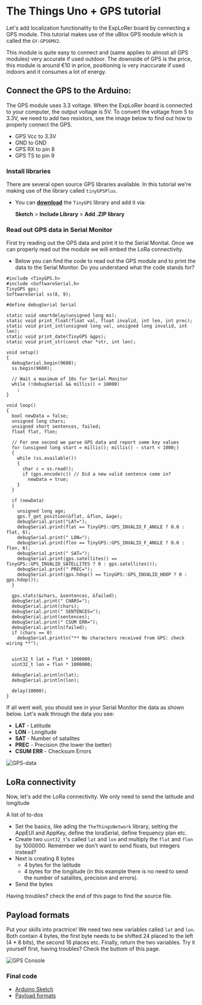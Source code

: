 # The Things Uno + GPS tutorial


Let's add localization functionality to the ExpLoRer board by connecting a GPS module. This tutorial makes use of the uBlox GPS module which is called the `GY-GPS6MV2`.

This module is quite easy to connect and (same applies to almost all GPS modules) very accurate if used outdoor. The downside of GPS is the price, this module is around €10 in price, positioning is very inaccurate if used indoors and it consumes a lot of energy.




## Connect the GPS to the Arduino:

The GPS module uses 3.3 voltage. When the ExpLoRer board is connected to your computer, the output voltage is 5V. To convert the voltage from 5 to 3.3V, we need to add two resistors, see the image below to find out how to properly connect the GPS.

* GPS Vcc to 3.3V
* GND to GND
* GPS RX to pin 8
* GPS TS to pin 9


### Install libraries


There are several open source GPS libraries available. In this tutorial we're making use of the library called `tinyGPSPlus`.


* You can [**download**](https://github.com/mikalhart/TinyGPS) the `TinyGPS` library and add it via: 
	
	**Sketch** > **Include Library** > **Add .ZIP library**


### Read out GPS data in Serial Monitor

First try reading out the GPS data and print it to the Serial Monital. Once we can properly read out the module we will embed the LoRa connectivity. 

* Below you can find the code to read out the GPS module and to print the data to the Serial Monitor. Do you understand what the code stands for?

```
#include <TinyGPS.h>
#include <SoftwareSerial.h>
TinyGPS gps;
SoftwareSerial ss(8, 9);

#define debugSerial Serial

static void smartdelay(unsigned long ms);
static void print_float(float val, float invalid, int len, int prec);
static void print_int(unsigned long val, unsigned long invalid, int len);
static void print_date(TinyGPS &gps);
static void print_str(const char *str, int len);

void setup() 
{
  debugSerial.begin(9600);
  ss.begin(9600);
  
  // Wait a maximum of 10s for Serial Monitor
  while (!debugSerial && millis() < 10000)
    ;
}

void loop() 
{  
  bool newData = false;
  unsigned long chars;
  unsigned short sentences, failed;
  float flat, flon;
  
  // For one second we parse GPS data and report some key values
  for (unsigned long start = millis(); millis() - start < 1000;)
  {
    while (ss.available())
    {
      char c = ss.read();
      if (gps.encode(c)) // Did a new valid sentence come in?
        newData = true;
    }
  }

  if (newData)
  {
    unsigned long age;
    gps.f_get_position(&flat, &flon, &age);
    debugSerial.print("LAT=");
    debugSerial.print(flat == TinyGPS::GPS_INVALID_F_ANGLE ? 0.0 : flat, 6);
    debugSerial.print(" LON=");
    debugSerial.print(flon == TinyGPS::GPS_INVALID_F_ANGLE ? 0.0 : flon, 6);
    debugSerial.print(" SAT=");
    debugSerial.print(gps.satellites() == TinyGPS::GPS_INVALID_SATELLITES ? 0 : gps.satellites());
    debugSerial.print(" PREC=");
    debugSerial.print(gps.hdop() == TinyGPS::GPS_INVALID_HDOP ? 0 : gps.hdop());
  }

  gps.stats(&chars, &sentences, &failed);
  debugSerial.print(" CHARS=");
  debugSerial.print(chars);
  debugSerial.print(" SENTENCES=");
  debugSerial.print(sentences);
  debugSerial.print(" CSUM ERR=");
  debugSerial.println(failed);
  if (chars == 0)
    debugSerial.println("** No characters received from GPS: check wiring **");


  uint32_t lat = flat * 1000000;
  uint32_t lon = flon * 1000000;

  debugSerial.println(lat);
  debugSerial.println(lon);

  delay(10000);
}
```


If all went well, you should see in your Serial Monitor the data as shown below. Let's walk through the data you see:

* **LAT** - Latitude
* **LON** - Longitude
* **SAT** - Number of satalites
* **PREC** - Precision (the lower the better)
* **CSUM ERR** - Checksum Errors

![GPS-data](https://ttnstaticfile.blob.core.windows.net/media/image_uploader/GPS-data.png)



## LoRa connectivity

Now, let's add the LoRa connectivity. We only need to send the latitude and longitude

A list of to-dos

* Set the basics, like ading the `TheThingsNetwork` library, setting the AppEUI and AppKey, define the loraSerial, define frequency plan etc.
* Create two `uint32_t`'s called `lat` and `lon` and multiply the `flat` and `flon` by 1000000. Remember we don't want to send floats, but integers instead?
* Next is creating 8 bytes
	* 4 bytes for the latitude
	* 4 bytes for the longitude (in this example there is no need to send the number of satalites, precision and errors).
* Send the bytes


Having troubles? check the end of this page to find the source file.


## Payload formats

Put your skills into practrice! We need two new variables called `lat` and `lon`. Both contain 4 bytes, the first byte needs to be shifted 24 placed to the left (4 * 8 bits), the second 16 places etc. Finally, return the two variables. Try it yourself first, having troubles? Check the buttom of this page.




![GPS Console](https://ttnstaticfile.blob.core.windows.net/media/image_uploader/GPS-console.png)



### Final code

* [Arduino Sketch](/localization/GPS_localization.ino)
* [Payload formats](/localization/GPS_payload-format.js)


